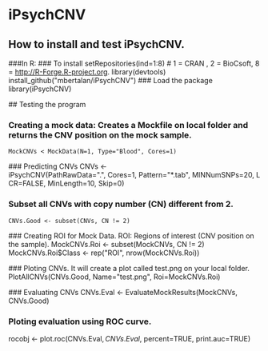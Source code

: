 # iPsychCNV

## How to install and test iPsychCNV. 

###In R:
### To install
    setRepositories(ind=1:8)
    # 1 = CRAN , 2 = BioCsoft, 8 = http://R-Forge.R-project.org.
    library(devtools)
    install_github("mbertalan/iPsychCNV")
### Load the package
    library(iPsychCNV)

## Testing the program
### Creating a mock data: Creates a Mockfile on local folder and returns the CNV position on the mock sample.
    MockCNVs <­ MockData(N=1, Type="Blood", Cores=1)

### Predicting CNVs
    CNVs <- iPsychCNV(PathRawData=".", Cores=1, Pattern="*.tab", MINNumSNPs=20, LCR=FALSE, MinLength=10, Skip=0)

### Subset all CNVs with copy number (CN) different from 2.
    CNVs.Good <- subset(CNVs, CN != 2)
    
### Creating ROI for Mock Data. ROI: Regions of interest (CNV position on the sample). 
    MockCNVs.Roi <- subset(MockCNVs, CN != 2)
    MockCNVs.Roi$Class <- rep("ROI", nrow(MockCNVs.Roi))

### Ploting CNVs. It will create a plot called test.png on your local folder.
    PlotAllCNVs(CNVs.Good, Name="test.png", Roi=MockCNVs.Roi)
    
### Evaluating CNVs
    CNVs.Eval <- EvaluateMockResults(MockCNVs, CNVs.Good)

### Ploting evaluation using ROC curve.  
rocobj <- plot.roc(CNVs.Eval$, CNVs.Eval$, percent=TRUE,  print.auc=TRUE)  
